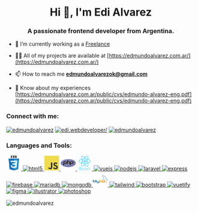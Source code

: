 <h1 align="center">Hi 👋, I'm Edi Alvarez</h1>
<h3 align="center">A passionate frontend developer from Argentina.</h3>

- 🔭 I’m currently working as a [Freelance](https://edmundoalvarez.com.ar/)

- 👨‍💻 All of my projects are available at [https://edmundoalvarez.com.ar/](https://edmundoalvarez.com.ar/)

- 📫 How to reach me **edmundoalvarezok@gmail.com**

- 📄 Know about my experiences [https://edmundoalvarez.com.ar/public/cvs/edmundo-alvarez-eng.pdf](https://edmundoalvarez.com.ar/public/cvs/edmundo-alvarez-eng.pdf)

<h3 align="left">Connect with me:</h3>
<p align="left">
<a href="https://linkedin.com/in/edmundoalvarez" target="blank"><img align="center" src="https://raw.githubusercontent.com/rahuldkjain/github-profile-readme-generator/master/src/images/icons/Social/linked-in-alt.svg" alt="edmundoalvarez" height="30" width="40" /></a>
<a href="https://instagram.com/edi.webdeveloper/" target="blank"><img align="center" src="https://raw.githubusercontent.com/rahuldkjain/github-profile-readme-generator/master/src/images/icons/Social/instagram.svg" alt="edi.webdeveloper/" height="30" width="40" /></a>
<a href="https://www.behance.net/edmundoalvarez" target="blank"><img align="center" src="https://raw.githubusercontent.com/rahuldkjain/github-profile-readme-generator/master/src/images/icons/Social/behance.svg" alt="edmundoalvarez" height="30" width="40" /></a>
</p>

<h3 align="left">Languages and Tools:</h3>
<p align="left"> 
    <a href="https://www.w3schools.com/css/" target="_blank" rel="noreferrer"> 
        <img src="https://raw.githubusercontent.com/devicons/devicon/master/icons/css3/css3-original-wordmark.svg" alt="css3" width="40" height="40"/> 
    </a>
    <a href="https://www.w3.org/html/" target="_blank" rel="noreferrer"> 
        <img src="https://cdn.jsdelivr.net/gh/devicons/devicon@latest/icons/html5/html5-original.svg" alt="html5" width="40" height="40"/> 
    </a>
    <a href="https://developer.mozilla.org/en-US/docs/Web/JavaScript" target="_blank" rel="noreferrer"> 
        <img src="https://raw.githubusercontent.com/devicons/devicon/master/icons/javascript/javascript-original.svg" alt="javascript" width="40" height="40"/> 
    </a> 
    <a href="https://www.php.net" target="_blank" rel="noreferrer"> 
        <img src="https://raw.githubusercontent.com/devicons/devicon/master/icons/php/php-original.svg" alt="php" width="40" height="40"/> 
    </a>
    <a href="https://reactjs.org/" target="_blank" rel="noreferrer"> 
        <img src="https://raw.githubusercontent.com/devicons/devicon/master/icons/react/react-original-wordmark.svg" alt="react" width="40" height="40"/> 
    </a> 
    <a href="https://vuejs.org/" target="_blank" rel="noreferrer"> 
        <img src="https://cdn.jsdelivr.net/gh/devicons/devicon@latest/icons/vuejs/vuejs-original.svg" alt="vuejs" width="40" height="40"/> 
    </a>
    <a href="https://nodejs.org" target="_blank" rel="noreferrer"> 
        <img src="https://cdn.jsdelivr.net/gh/devicons/devicon@latest/icons/nodejs/nodejs-plain-wordmark.svg" alt="nodejs" width="40" height="40"/> 
    </a>   
    <a href="https://laravel.com/" target="_blank" rel="noreferrer"> 
        <img src="https://cdn.jsdelivr.net/gh/devicons/devicon@latest/icons/laravel/laravel-original.svg" alt="laravel" width="40" height="40"/> 
    </a> 
    <a href="https://expressjs.com" target="_blank" rel="noreferrer"> 
        <img src="https://cdn.jsdelivr.net/gh/devicons/devicon@latest/icons/express/express-original-wordmark.svg" alt="express" width="40" height="40"/> 
    </a>  
    <a href="https://firebase.google.com/" target="_blank" rel="noreferrer"> 
        <img src="https://cdn.jsdelivr.net/gh/devicons/devicon@latest/icons/firebase/firebase-original.svg" alt="firebase" width="40" height="40"/> 
    </a>
    <a href="https://mariadb.org/" target="_blank" rel="noreferrer"> 
        <img src="https://www.vectorlogo.zone/logos/mariadb/mariadb-icon.svg" alt="mariadb" width="40" height="40"/> 
    </a> 
    <a href="https://www.mongodb.com/" target="_blank" rel="noreferrer"> 
        <img src="https://cdn.jsdelivr.net/gh/devicons/devicon@latest/icons/mongodb/mongodb-original.svg" alt="mongodb" width="40" height="40"/> 
    </a> 
    <a href="https://www.mysql.com/" target="_blank" rel="noreferrer"> 
        <img src="https://raw.githubusercontent.com/devicons/devicon/master/icons/mysql/mysql-original-wordmark.svg" alt="mysql" width="40" height="40"/> 
    </a>  
    <a href="https://tailwindcss.com/" target="_blank" rel="noreferrer"> 
        <img src="https://cdn.jsdelivr.net/gh/devicons/devicon@latest/icons/tailwindcss/tailwindcss-original.svg" alt="tailwind" width="40" height="40"/> 
    </a> 
    <a href="https://getbootstrap.com" target="_blank" rel="noreferrer"> 
        <img src="https://cdn.jsdelivr.net/gh/devicons/devicon@latest/icons/bootstrap/bootstrap-original.svg" alt="bootstrap" width="40" height="40"/> 
    </a>  
    <a href="https://vuetifyjs.com/en/" target="_blank" rel="noreferrer"> 
        <img src="https://cdn.jsdelivr.net/gh/devicons/devicon@latest/icons/vuetify/vuetify-original.svg" alt="vuetify" width="40" height="40"/> 
    </a>
    <a href="https://www.figma.com/" target="_blank" rel="noreferrer"> 
        <img src="https://cdn.jsdelivr.net/gh/devicons/devicon@latest/icons/figma/figma-original.svg" alt="figma" width="40" height="40"/> 
    </a> 
    <a href="https://www.adobe.com/in/products/illustrator.html" target="_blank" rel="noreferrer"> 
        <img src="https://www.vectorlogo.zone/logos/adobe_illustrator/adobe_illustrator-icon.svg" alt="illustrator" width="40" height="40"/> 
    </a>
    <a href="https://www.photoshop.com/en" target="_blank" rel="noreferrer"> 
        <img src="https://cdn.jsdelivr.net/gh/devicons/devicon@latest/icons/photoshop/photoshop-original.svg" alt="photoshop" width="40" height="40"/> 
    </a> 
</p>

<p>
    <img align="center" src="https://github-readme-stats.vercel.app/api/top-langs?username=edmundoalvarez&show_icons=true&locale=en&layout=compact" alt="edmundoalvarez" />
</p>


